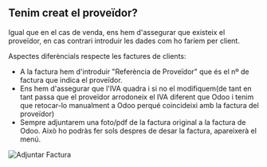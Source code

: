 ## Tenim creat el proveïdor?
Igual que en el cas de venda, ens hem d'assegurar que existeix el proveïdor, en cas contrari introduir les dades com ho faríem per client.  

Aspectes diferèncials respecte les factures de clients: 
 
 * A la factura hem d'introduir "Referència de Proveïdor" que és el nº de factura que indica el proveïdor.
 * Ens hem d'assegurar que l'IVA quadra i si no el modifiquem(de tant en tant passa que el proveïdor arrodoneix el IVA diferent que Odoo i tenim que retocar-lo manualment a Odoo perqué coincideixi amb la factura del proveïdor)
 * Sempre adjuntarem una foto/pdf de la factura original a la factura de Odoo. Això ho podràs fer sols despres de desar la factura, apareixerà el menú. 

![Adjuntar Factura](https://github.com/coopdevs/handbook/wiki/img/adjuntar_factura.png)